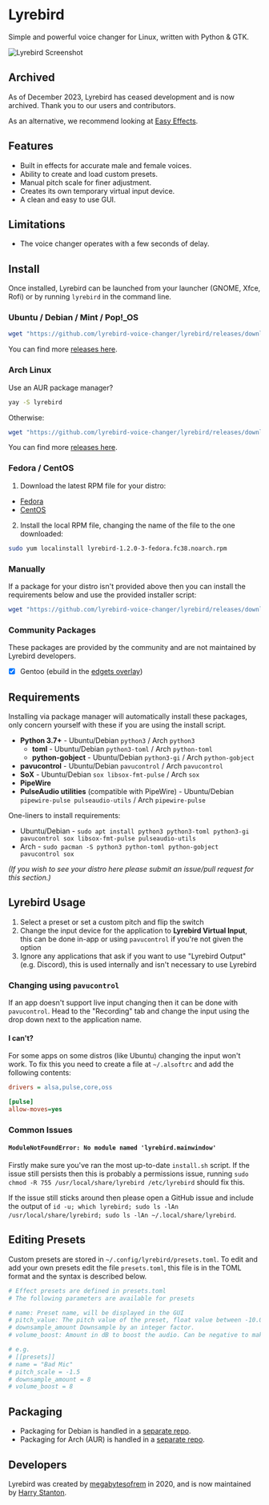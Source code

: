# Lyrebird

Simple and powerful voice changer for Linux, written with Python & GTK.

![Lyrebird Screenshot](https://raw.githubusercontent.com/lyrebird-voice-changer/lyrebird/master/preview.png)

## Archived

As of December 2023, Lyrebird has ceased development and is now archived. Thank you to our users and contributors.

As an alternative, we recommend looking at [Easy Effects](https://github.com/wwmm/easyeffects).

## Features

- Built in effects for accurate male and female voices.
- Ability to create and load custom presets.
- Manual pitch scale for finer adjustment.
- Creates its own temporary virtual input device.
- A clean and easy to use GUI.

## Limitations

- The voice changer operates with a few seconds of delay.

## Install

Once installed, Lyrebird can be launched from your launcher (GNOME, Xfce, Rofi) or by running `lyrebird` in the command line.

### Ubuntu / Debian / Mint / Pop!_OS

```sh
wget "https://github.com/lyrebird-voice-changer/lyrebird/releases/download/v1.2.0/lyrebird_1.2.0-1.deb" && sudo apt install ./lyrebird_1.2.0-1.deb
```

You can find more [releases here](https://github.com/lyrebird-voice-changer/lyrebird/releases).

### Arch Linux

Use an AUR package manager?

```sh
yay -S lyrebird
```

Otherwise:

```sh
wget "https://github.com/lyrebird-voice-changer/lyrebird/releases/download/v1.2.0/lyrebird-1.2.0-1-any-archlinux.pkg.tar.zst" && sudo pacman -U lyrebird-1.2.0-1-any-archlinux.pkg.tar.zst
```

You can find more [releases here](https://github.com/lyrebird-voice-changer/lyrebird/releases).

### Fedora / CentOS

1. Download the latest RPM file for your distro:
  * [Fedora](https://github.com/lyrebird-voice-changer/lyrebird/releases/download/v1.2.0/lyrebird-1.2.0-3-fedora.fc38.noarch.rpm)
  * [CentOS](https://github.com/lyrebird-voice-changer/lyrebird/releases/download/v1.2.0/lyrebird-1.2.0-3-centos.el8.noarch.rpm)

2. Install the local RPM file, changing the name of the file to the one downloaded:

```sh
sudo yum localinstall lyrebird-1.2.0-3-fedora.fc38.noarch.rpm
```

### Manually

If a package for your distro isn't provided above then you can install the requirements below and use the provided installer script:

```sh
wget "https://github.com/lyrebird-voice-changer/lyrebird/releases/download/v1.2.0/lyrebird_1.2.0-1.tar.gz" && tar xf lyrebird_1.2.0-1.tar.gz && cd lyrebird_1.2.0-1 && sudo ./install.sh
```

### Community Packages

These packages are provided by the community and are not maintained by Lyrebird developers.

- [x] Gentoo (ebuild in the [edgets overlay](https://github.com/BlueManCZ/edgets/tree/master/media-sound/lyrebird))

## Requirements

Installing via package manager will automatically install these packages, only concern yourself with these if you are using the install script.

- **Python 3.7+** - Ubuntu/Debian `python3` / Arch `python3`
    - **toml** - Ubuntu/Debian `python3-toml` / Arch `python-toml`
    - **python-gobject** - Ubuntu/Debian `python3-gi` / Arch `python-gobject`
- **pavucontrol** - Ubuntu/Debian `pavucontrol` / Arch `pavucontrol`
- **SoX** - Ubuntu/Debian `sox libsox-fmt-pulse` / Arch `sox`
- **PipeWire**
- **PulseAudio utilities** (compatible with PipeWire) - Ubuntu/Debian `pipewire-pulse pulseaudio-utils` / Arch `pipewire-pulse`

One-liners to install requirements:

  * Ubuntu/Debian - `sudo apt install python3 python3-toml python3-gi pavucontrol sox libsox-fmt-pulse pulseaudio-utils`
  * Arch - `sudo pacman -S python3 python-toml python-gobject pavucontrol sox`

*(If you wish to see your distro here please submit an issue/pull request for this section.)*

## Lyrebird Usage

1. Select a preset or set a custom pitch and flip the switch
2. Change the input device for the application to **Lyrebird Virtual Input**, this can be done in-app or using `pavucontrol` if you're not given the option
3. Ignore any applications that ask if you want to use "Lyrebird Output" (e.g. Discord), this is used internally and isn't necessary to use Lyrebird

### Changing using `pavucontrol`

If an app doesn't support live input changing then it can be done with `pavucontrol`. Head to the "Recording" tab and change the input using the drop down next to the application name.

#### I can't?

For some apps on some distros (like Ubuntu) changing the input won't work. To fix this you need to create a file at `~/.alsoftrc` and add the following contents:

```ini
drivers = alsa,pulse,core,oss

[pulse]
allow-moves=yes
```

### Common Issues

#### `ModuleNotFoundError: No module named 'lyrebird.mainwindow'`

Firstly make sure you've ran the most up-to-date `install.sh` script. If the issue still persists then this is probably a permissions issue, running `sudo chmod -R 755 /usr/local/share/lyrebird /etc/lyrebird` should fix this.

If the issue still sticks around then please open a GitHub issue and include the output of `id -u; which lyrebird; sudo ls -lAn /usr/local/share/lyrebird; sudo ls -lAn ~/.local/share/lyrebird`.

## Editing Presets

Custom presets are stored in `~/.config/lyrebird/presets.toml`. To edit and add your own presets edit the file `presets.toml`, this file is in the TOML format and the syntax is described below.

```toml
# Effect presets are defined in presets.toml
# The following parameters are available for presets

# name: Preset name, will be displayed in the GUI
# pitch_value: The pitch value of the preset, float value between -10.0 to 10.0. Omit if pitch value should not be affected from slider value.
# downsample_amount Downsample by an integer factor.
# volume_boost: Amount in dB to boost the audio. Can be negative to make the audio quieter.

# e.g.
# [[presets]]
# name = "Bad Mic"
# pitch_scale = -1.5
# downsample_amount = 8
# volume_boost = 8
```

## Packaging

  * Packaging for Debian is handled in a [separate repo](https://github.com/lyrebird-voice-changer/lyrebird-deb).
  * Packaging for Arch (AUR) is handled in a [separate repo](https://github.com/lyrebird-voice-changer/lyrebird-arch).

## Developers

Lyrebird was created by [megabytesofrem](https://github.com/megabytesofrem) in 2020, and is now maintained by [Harry Stanton](https://github.com/harrego).
